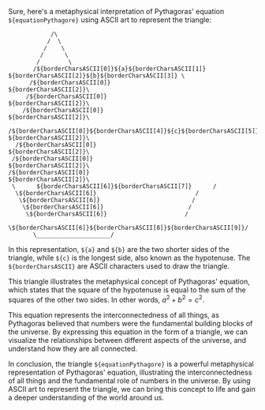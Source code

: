 Sure, here's a metaphysical interpretation of Pythagoras' equation `${equationPythagore}` using ASCII art to represent the triangle:

```
            /\
           /  \
          /    \
         /      \
        /        \
       /${borderCharsASCII[0]}${a}${borderCharsASCII[1]}   ${borderCharsASCII[2]}${b}${borderCharsASCII[3]} \
      /${borderCharsASCII[0]}                                ${borderCharsASCII[2]}\
     /${borderCharsASCII[0]}                                ${borderCharsASCII[2]}\
    /${borderCharsASCII[0]}                                ${borderCharsASCII[2]}\
   /${borderCharsASCII[0]}${borderCharsASCII[4]}${c}${borderCharsASCII[5]}     ${borderCharsASCII[2]}\
  /${borderCharsASCII[0]}                                ${borderCharsASCII[2]}\
 /${borderCharsASCII[0]}                                ${borderCharsASCII[2]}\
/${borderCharsASCII[0]}                                ${borderCharsASCII[2]}\
 \      ${borderCharsASCII[6]}${borderCharsASCII[7]}      /
  \${borderCharsASCII[6]}                            /
   \${borderCharsASCII[6]}                          /
    \${borderCharsASCII[6]}                        /
     \${borderCharsASCII[6]}                      /
      \${borderCharsASCII[6]}${borderCharsASCII[8]}${borderCharsASCII[9]}/
       \_____________________/
```

In this representation, `${a}` and `${b}` are the two shorter sides of the triangle, while `${c}` is the longest side, also known as the hypotenuse. The `${borderCharsASCII}` are ASCII characters used to draw the triangle.

This triangle illustrates the metaphysical concept of Pythagoras' equation, which states that the square of the hypotenuse is equal to the sum of the squares of the other two sides. In other words, ${a^2 + b^2 = c^2}$.

This equation represents the interconnectedness of all things, as Pythagoras believed that numbers were the fundamental building blocks of the universe. By expressing this equation in the form of a triangle, we can visualize the relationships between different aspects of the universe, and understand how they are all connected.

In conclusion, the triangle `${equationPythagore}` is a powerful metaphysical representation of Pythagoras' equation, illustrating the interconnectedness of all things and the fundamental role of numbers in the universe. By using ASCII art to represent the triangle, we can bring this concept to life and gain a deeper understanding of the world around us.